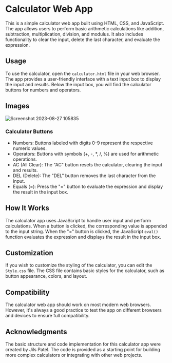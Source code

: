 # Calculator Web App

This is a simple calculator web app built using HTML, CSS, and JavaScript. The app allows users to perform basic arithmetic calculations like addition, subtraction, multiplication, division, and modulus. It also includes functionality to clear the input, delete the last character, and evaluate the expression.

## Usage

To use the calculator, open the `calculator.html` file in your web browser. The app provides a user-friendly interface with a text input box to display the input and results. Below the input box, you will find the calculator buttons for numbers and operators.

## Images

![Screenshot 2023-08-27 105835](https://github.com/JILSPATEL/calculator/assets/100358865/0632f62e-42ea-481c-be6e-31d1caac71c2)

### Calculator Buttons

- Numbers: Buttons labeled with digits 0-9 represent the respective numeric values.
- Operators: Buttons with symbols (+, -, *, /, %) are used for arithmetic operations.
- AC (All Clear): The "AC" button resets the calculator, clearing the input and results.
- DEL (Delete): The "DEL" button removes the last character from the input.
- Equals (=): Press the "=" button to evaluate the expression and display the result in the input box.

## How It Works

The calculator app uses JavaScript to handle user input and perform calculations. When a button is clicked, the corresponding value is appended to the input string. When the "=" button is clicked, the JavaScript `eval()` function evaluates the expression and displays the result in the input box.

## Customization

If you wish to customize the styling of the calculator, you can edit the `Style.css` file. The CSS file contains basic styles for the calculator, such as button appearance, colors, and layout.

## Compatibility

The calculator web app should work on most modern web browsers. However, it's always a good practice to test the app on different browsers and devices to ensure full compatibility.

## Acknowledgments

The basic structure and code implementation for this calculator app were created by Jils Patel. The code is provided as a starting point for building more complex calculators or integrating with other web projects.
